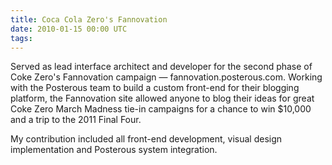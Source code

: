 ```yaml
---
title: Coca Cola Zero's Fannovation
date: 2010-01-15 00:00 UTC
tags:
---
```


Served as lead interface architect and developer for the second phase of Coke Zero's Fannovation campaign — fannovation.posterous.com. Working with the Posterous team to build a custom front-end for their blogging platform, the Fannovation site allowed anyone to blog their ideas for great Coke Zero March Madness tie-in campaigns for a chance to win $10,000 and a trip to the 2011 Final Four.

My contribution included all front-end development, visual design implementation and Posterous system integration.

